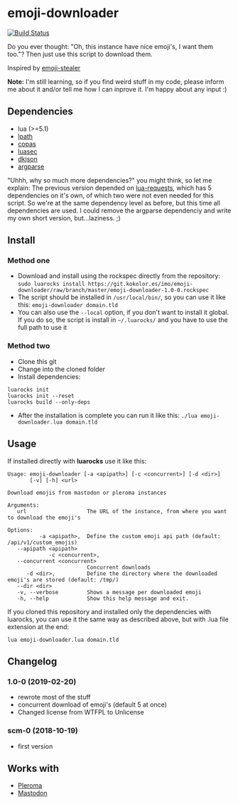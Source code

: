 # emoji-downloader

[![Build Status](https://drone.kokolor.es/api/badges/imo/emoji-downloader/status.svg)](https://drone.kokolor.es/imo/emoji-downloader)

Do you ever thought: "Oh, this instance have nice emoji's, I want them too."? Then just use this script to download them.

Inspired by [emoji-stealer](https://github.com/mirro-chan/emoji-stealer)

**Note:** I'm still learning, so if you find weird stuff in my code, please inform me about it and/or tell me how I can inprove it. I'm happy about any input :)

## Dependencies

* lua (>=5.1)
* [lpath](https://github.com/starwing/lpath)
* [copas](https://github.com/keplerproject/copas)
* [luasec](https://github.com/brunoos/luasec)
* [dkjson](http://dkolf.de/src/dkjson-lua.fsl/home)
* [argparse](https://github.com/mpeterv/argparse)

"Uhhh, why so much more dependencies?" you might think, so let me explain: The previous version depended on [lua-requests](https://github.com/JakobGreen/lua-requests), which has 5 dependencies on it's own, of which two were not even needed for this script. So we're at the same dependency level as before, but this time all dependencies are used. I could remove the argparse dependenciy and write my own short version, but...laziness. ;)

## Install

### Method one

* Download and install using the rockspec directly from the repository: `sudo luarocks install https://git.kokolor.es/imo/emoji-downloader/raw/branch/master/emoji-downloader-1.0-0.rockspec`
* The script should be installed in `/usr/local/bin/`, so you can use it like this: `emoji-downloader domain.tld`
* You can also use the `--local` option, if you don't want to install it global. If you do so, the script is install in `~/.luarocks/` and you have to use the full path to use it

### Method two

* Clone this git
* Change into the cloned folder
* Install dependencies:

```
luarocks init
luarocks init --reset
luarocks build --only-deps
```

* After the installation is complete you can run it like this: `./lua emoji-downloader.lua domain.tld`

## Usage

If installed directly with **luarocks** use it like this:

```
Usage: emoji-downloader [-a <apipath>] [-c <concurrent>] [-d <dir>]
       [-v] [-h] <url>

Download emojis from mastodon or pleroma instances

Arguments:
   url                   The URL of the instance, from where you want to download the emoji's

Options:
          -a <apipath>,  Define the custom emoji api path (default: /api/v1/custom_emojis)
   --apipath <apipath>
             -c <concurrent>,
   --concurrent <concurrent>
                         Concurrent downloads
      -d <dir>,          Define the directory where the downloaded emoji's are stored (default: /tmp/)
   --dir <dir>
   -v, --verbose         Shows a message per downloaded emoji
   -h, --help            Show this help message and exit.
```

If you cloned this repository and installed only the dependencies with luarocks, you can use it the same way as described above, but with .lua file extension at the end:

```
lua emoji-downloader.lua domain.tld
```

## Changelog

### 1.0-0 (2019-02-20)

* rewrote most of the stuff
* concurrent download of emoji's (default 5 at once)
* Changed license from WTFPL to Unlicense

### scm-0 (2018-10-19)

* first version

## Works with

* [Pleroma](https://pleroma.social)
* [Mastodon](https://joinmastodon.org)
